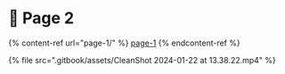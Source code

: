 # 🌮 Page 2



{% content-ref url="page-1/" %}
[page-1](page-1/)
{% endcontent-ref %}

{% file src=".gitbook/assets/CleanShot 2024-01-22 at 13.38.22.mp4" %}



###
